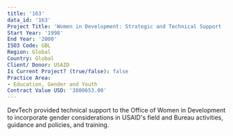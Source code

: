 ```yaml
---
title: '163'
data_id: '163'
Project Title: 'Women in Development: Strategic and Technical Support (WIDStrat)'
Start Year: '1998'
End Year: '2000'
ISO3 Code: GBL
Region: Global
Country: Global
Client/ Donor: USAID
Is Current Project? (true/false): false
Practice Area:
- Education, Gender and Youth
Contract Value USD: '3880653.00'
---
```


DevTech provided technical support to the Office of Women in Development to incorporate gender considerations in USAID's field and Bureau activities, guidance and policies, and training.